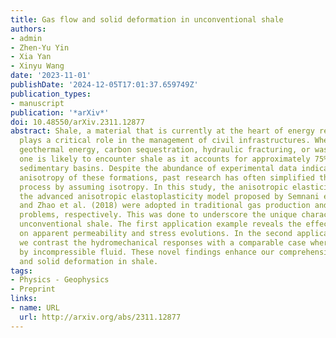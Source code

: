 ```yaml
---
title: Gas flow and solid deformation in unconventional shale
authors:
- admin
- Zhen-Yu Yin
- Xia Yan
- Xinyu Wang
date: '2023-11-01'
publishDate: '2024-12-05T17:01:37.659749Z'
publication_types:
- manuscript
publication: '*arXiv*'
doi: 10.48550/arXiv.2311.12877
abstract: Shale, a material that is currently at the heart of energy resource development,
  plays a critical role in the management of civil infrastructures. Whether it concerns
  geothermal energy, carbon sequestration, hydraulic fracturing, or waste storage,
  one is likely to encounter shale as it accounts for approximately 75% of rocks in
  sedimentary basins. Despite the abundance of experimental data indicating the mechanical
  anisotropy of these formations, past research has often simplified the modeling
  process by assuming isotropy. In this study, the anisotropic elasticity model and
  the advanced anisotropic elastoplasticity model proposed by Semnani et al. (2016)
  and Zhao et al. (2018) were adopted in traditional gas production and strip footing
  problems, respectively. This was done to underscore the unique characteristics of
  unconventional shale. The first application example reveals the effects of bedding
  on apparent permeability and stress evolutions. In the second application example,
  we contrast the hydromechanical responses with a comparable case where gas is substituted
  by incompressible fluid. These novel findings enhance our comprehension of gas flow
  and solid deformation in shale.
tags:
- Physics - Geophysics
- Preprint
links:
- name: URL
  url: http://arxiv.org/abs/2311.12877
---
```

